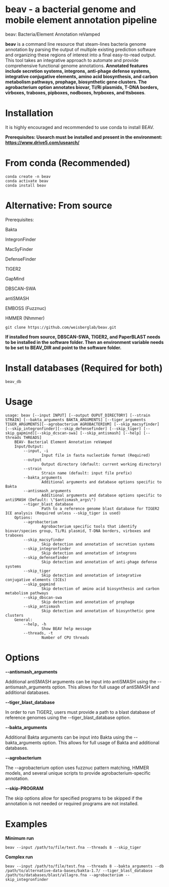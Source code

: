 # beav - a bacterial genome and mobile element annotation pipeline
beav: Bacteria/Element Annotation reVamped

**beav** is a command line resource that steam-lines bacteria genome annotation by parsing the output of multiple existing prediction software and organizing these regions of interest into a final easy-to-read output. This tool takes an integrative approach to automate and provide comprehensive functional genome annotations. **Annotated features include secretion systems, integrons, anti-phage defense systems, integrative conjugative elements, amino acid biosynthesis, and carbon metabolism pathways, prophage, biosynthetic gene clusters. The agrobacterium option annotates biovar, Ti/Ri plasmids, T-DNA borders, virboxes, traboxes, pipboxes, nodboxes, hrpboxes, and ttsboxes**. 

# **Installation**
It is highly encouraged and recommended to use conda to install BEAV.

**Prerequisites:
Usearch must be installed and present in the environment: https://www.drive5.com/usearch/**

# From conda (Recommended) 
```
conda create -n beav
conda activate beav
conda install beav
```
# Alternative: From source

Prerequisites: 

Bakta

IntegronFinder

MacSyFinder

DefenseFinder

TIGER2

GapMind

DBSCAN-SWA

antiSMASH

EMBOSS (Fuzznuc)

HMMER (Nhmmer)
```
git clone https://github.com/weisberglab/beav.git
```

**If installed from source, DBSCAN-SWA, TIGER2, and PaperBLAST needs to be installed in the software folder. Then an environment variable needs to be set to BEAV_DIR and point to the software folder.**

# Install databases (Required for both)


```
beav_db
```

# Usage
```
usage: beav [--input INPUT] [--output OUPUT_DIRECTORY] [--strain STRAIN] [--bakta_arguments BAKTA_ARGUMENTS] [--tiger_arguments TIGER_ARGUMENTS][--agrobacterium AGROBACTERIUM] [--skip_macsyfinder] [--skip_integronfinder][--skip_defensefinder] [--skip_tiger] [--skip_gapmind][--skip_dcscan-swa] [--skip_antismash] [--help] [--threads THREADS]
    BEAV- Bacterial Element Annotation reVamped
    Input/Output: 
        --input, -i
                Input file in fasta nucleotide format (Required)
        --output
                Output directory (default: current working directory)
        --strain
                Strain name (default: input file prefix)
        --bakta_arguments
                Additional arguments and database options specific to Bakta 
        --antismash_arguments
                Additional arguments and database options specific to antiSMASH (Default: \"$antismash_args\") 
        --tiger_blast_database
                Path to a reference genome blast database for TIGER2 ICE analysis (Required unless --skip_tiger is used)
    Options:
        --agrobacterium
                Agrobacterium specific tools that identify biovar/species group, Ti/Ri plasmid, T-DNA borders, virboxes and traboxes
        --skip_macsyfinder
                Skip detection and annotation of secretion systems
        --skip_integronfinder
                Skip detection and annotation of integrons 
        --skip_defensefinder
                Skip detection and annotation of anti-phage defense systems 
        --skip_tiger
                Skip detection and annotation of integrative conjugative elements (ICEs)
        --skip_gapmind
                Skip detection of amino acid biosynthesis and carbon metabolism pathways
        --skip_dbscan-swa
                Skip detection and annotation of prophage
        --skip_antismash
                Skip detection and annotation of biosynthetic gene clusters
    General:
        --help, -h
                Show BEAV help message
        --threads, -t
                Number of CPU threads
```
# Options

**--antismash_arguments**

Additional antiSMASH arguments can be input into antiSMASH using the --antismash_arguments option. This allows for full usage of antiSMASH and additional databases.

**--tiger_blast_database**

In order to run TIGER2, users must provide a path to a blast database of reference genomes using the --tiger_blast_database option. 

**--bakta_arguments**

Additional Bakta arguments can be input into Bakta using the --bakta_arguments option.  This allows for full usage of Bakta and additional databases.

**--agrobacterium**

The --agrobacterium option uses fuzznuc pattern matching, HMMER models, and several unique scripts to provide agrobacterium-specific annotation. 

**--skip-PROGRAM**

The skip options allow for specified programs to be skipped if the annotation is not needed or required programs are not installed. 

# Examples
**Minimum run**

```
beav --input /path/to/file/test.fna --threads 8 --skip_tiger
```

**Complex run**

```
beav --input /path/to/file/test.fna --threads 8 --bakta_arguments --db /path/to/alternative-data-bases/bakta-1.7/ --tiger_blast_database /path/to/databases/blast/allagro.fna --agrobacterium --skip_integronfinder
```



